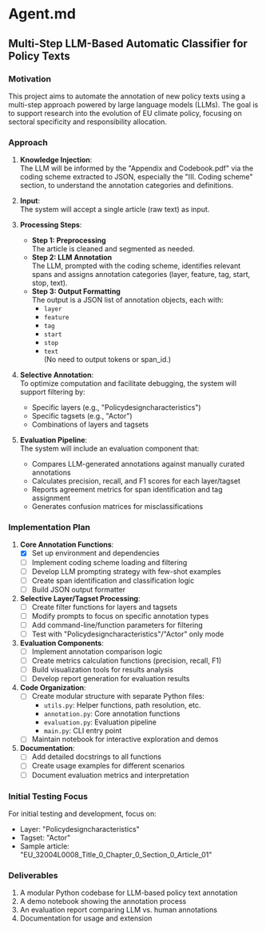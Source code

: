 # Agent.md

## Multi-Step LLM-Based Automatic Classifier for Policy Texts

### Motivation

This project aims to automate the annotation of new policy texts using a multi-step approach powered by large language models (LLMs). The goal is to support research into the evolution of EU climate policy, focusing on sectoral specificity and responsibility allocation.

### Approach

1. **Knowledge Injection**:  
   The LLM will be informed by the "Appendix and Codebook.pdf" via the coding scheme extracted to JSON, especially the "III. Coding scheme" section, to understand the annotation categories and definitions.

2. **Input**:  
   The system will accept a single article (raw text) as input.

3. **Processing Steps**:  
   - **Step 1: Preprocessing**  
     The article is cleaned and segmented as needed.
   - **Step 2: LLM Annotation**  
     The LLM, prompted with the coding scheme, identifies relevant spans and assigns annotation categories (layer, feature, tag, start, stop, text).
   - **Step 3: Output Formatting**  
     The output is a JSON list of annotation objects, each with:
     - `layer`
     - `feature`
     - `tag`
     - `start`
     - `stop`
     - `text`  
     (No need to output tokens or span_id.)

4. **Selective Annotation**:  
   To optimize computation and facilitate debugging, the system will support filtering by:
   - Specific layers (e.g., "Policydesigncharacteristics")
   - Specific tagsets (e.g., "Actor")
   - Combinations of layers and tagsets

5. **Evaluation Pipeline**:  
   The system will include an evaluation component that:
   - Compares LLM-generated annotations against manually curated annotations
   - Calculates precision, recall, and F1 scores for each layer/tagset
   - Reports agreement metrics for span identification and tag assignment
   - Generates confusion matrices for misclassifications

### Implementation Plan

1. **Core Annotation Functions**:
   - [x] Set up environment and dependencies
   - [ ] Implement coding scheme loading and filtering
   - [ ] Develop LLM prompting strategy with few-shot examples
   - [ ] Create span identification and classification logic
   - [ ] Build JSON output formatter

2. **Selective Layer/Tagset Processing**:
   - [ ] Create filter functions for layers and tagsets
   - [ ] Modify prompts to focus on specific annotation types
   - [ ] Add command-line/function parameters for filtering
   - [ ] Test with "Policydesigncharacteristics"/"Actor" only mode

3. **Evaluation Components**:
   - [ ] Implement annotation comparison logic
   - [ ] Create metrics calculation functions (precision, recall, F1)
   - [ ] Build visualization tools for results analysis
   - [ ] Develop report generation for evaluation results

4. **Code Organization**:
   - [ ] Create modular structure with separate Python files:
     - `utils.py`: Helper functions, path resolution, etc.
     - `annotation.py`: Core annotation functions
     - `evaluation.py`: Evaluation pipeline
     - `main.py`: CLI entry point
   - [ ] Maintain notebook for interactive exploration and demos

5. **Documentation**:
   - [ ] Add detailed docstrings to all functions
   - [ ] Create usage examples for different scenarios
   - [ ] Document evaluation metrics and interpretation

### Initial Testing Focus

For initial testing and development, focus on:
- Layer: "Policydesigncharacteristics"
- Tagset: "Actor"
- Sample article: "EU_32004L0008_Title_0_Chapter_0_Section_0_Article_01"

### Deliverables

1. A modular Python codebase for LLM-based policy text annotation
2. A demo notebook showing the annotation process
3. An evaluation report comparing LLM vs. human annotations
4. Documentation for usage and extension
